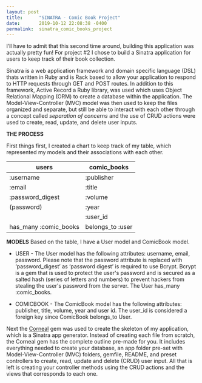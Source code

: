 ```yaml
---
layout: post
title:      "SINATRA - Comic Book Project"
date:       2019-10-12 22:08:38 -0400
permalink:  sinatra_comic_books_project
---
```



I’ll have to admit that this second time around, building this application was actually pretty fun! For project #2 I chose to build a Sinatra application for users to keep track of their  book collection. 

Sinatra is a web application framework and domain specific language (DSL) thats written in Ruby and is Rack based to allow your application to respond to HTTP requests through GET and POST routes. In addition to this framework, Active Record a Ruby library, was used which uses Object Relational Mapping (ORM) to create a database within the application. The Model-View-Controller (MVC) model was then used to keep the files organized and separate, but still be able to interact with each other through a concept called *separation of concerns* and the use of CRUD actions were used to create, read, update, and delete user inputs.



**THE PROCESS**

First things first, I created a chart to keep track of my table, which represented my models and their associations with each other.


|          users                                 |    comic_books          |
| ---------------------                | -------------------        | 
|   :username                              |      :publisher              |
|   :email                                        |      :title                         |
|   :password_digest                |   	:volume                |
|   (password)                              |     :year                       |
|	                                                       |    :user_id                |
| 	has_many :comic_books   | belongs_to :user |
	
	





**MODELS**
Based on the table, I have a User model and ComicBook model.

* USER - The User model has the following attributes: username, email, password. Please note that the password attribute is replaced with ‘password_digest’ as ‘password digest’ is required to use Bcrypt. Bcrypt is a gem that is used to protect the user's password and is secured as a salted hash (series of letters and numbers) to prevent hackers from stealing the user's password from the server. The User has_many :comic_books.

* COMICBOOK - The ComicBook model has the following attributes: publisher, title, volume, year and user id. The user_id is considered a foreign key since ComicBook belongs_to User.

Next the [Corneal](https://github.com/thebrianemory/corneal) gem was used to create the skeleton of my application, which is a Sinatra app generator. Instead of creating each file from scratch, the Corneal gem has the complete outline pre-made for you.  It includes everything needed to create your database, an app folder pre-set with Model-View-Controller (MVC) folders, gemfile, README, and preset controllers to create, read, update and delete (CRUD) user input. All that is left is creating your controller methods using the CRUD actions and the views that corresponds to each one.
